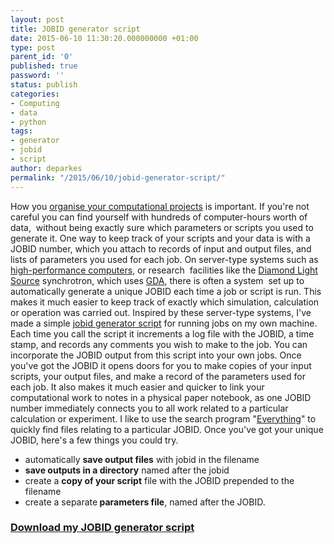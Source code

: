 ```yaml
---
layout: post
title: JOBID generator script
date: 2015-06-10 11:30:20.000000000 +01:00
type: post
parent_id: '0'
published: true
password: ''
status: publish
categories:
- Computing
- data
- python
tags:
- generator
- jobid
- script
author: deparkes
permalink: "/2015/06/10/jobid-generator-script/"
---
```

How you <a href="{{site.baseurl}}/2013/06/25/organising-computational-projects/">organise your computational projects</a> is important. If you're not  careful you can find yourself with hundreds of computer-hours worth of data,  without being exactly sure which parameters or scripts you used to generate it. One way to keep track of your scripts and your data is with a JOBID number, which you attach to records of input and output files, and lists of parameters you used for each job.
On server-type systems such as <a href="https://en.wikipedia.org/wiki/Portable_Batch_System">high-performance computers</a>, or research  facilities like the <a href="https://www.diamond.ac.uk/Home.html">Diamond Light Source</a> synchrotron, which uses <a href="https://www.opengda.org/">GDA</a>, there is often a system  set up to automatically generate a unique JOBID each time a job or script is run. This makes it much easier to keep track of exactly which simulation, calculation or operation was carried out. Inspired by these server-type systems, I've made a simple <a href="https://github.com/deparkes/jobid">jobid generator script</a> for running jobs on my own machine.
Each time you call the script it increments a log file with the JOBID, a time stamp, and records any comments you wish to make to the job. You can incorporate the JOBID output from this script into your own jobs.
Once you've got the JOBID it opens doors for you to make copies of your input scripts, your output files, and make a record of the parameters used for each job. It also makes it much easier and quicker to link your computational work to notes in a physical paper notebook, as one JOBID number immediately connects you to all work related to a particular calculation or experiment. I like to use the search program "<a href="https://www.voidtools.com/">Everything</a>" to quickly find files relating to a particular JOBID.
Once you've got your unique JOBID, here's a few things you could try.
<ul>
<li>automatically <strong>save output files</strong> with jobid in the filename</li>
<li>
<strong>save outputs in a directory</strong> named after the jobid</li>
<li>create a <strong>copy of your script</strong> file with the JOBID prepended to the filename</li>
<li>create a separate<strong> parameters file</strong>, named after the JOBID.</li>
</ul>
<h3><a href="https://github.com/deparkes/jobid">Download my JOBID generator script</a></h3>
